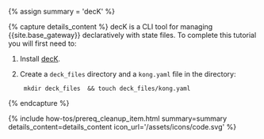 {% assign summary = 'decK' %}

{% capture details_content %}
  decK is a CLI tool for managing {{site.base_gateway}} declaratively with state files.
  To complete this tutorial you will first need to:
  1. Install [decK](/deck/).
  1. Create a `deck_files` directory and a `kong.yaml` file in the directory:

          mkdir deck_files  && touch deck_files/kong.yaml

{% endcapture %}

{% include how-tos/prereq_cleanup_item.html summary=summary details_content=details_content icon_url='/assets/icons/code.svg' %}